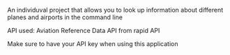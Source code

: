 An individuval project that allows you to look up information about different planes and airports in the command line

API used: Aviation Reference Data API from rapid API

Make sure to have your API key when using this application
